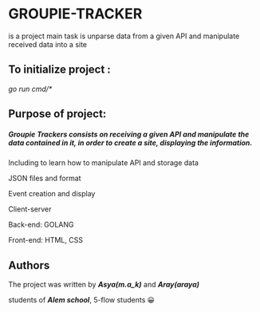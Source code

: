 # GROUPIE-TRACKER 


is a project  main task is unparse data from a given API and manipulate received data into a site


## To initialize project :
_go run cmd/*_


## Purpose of project:

##### Groupie Trackers consists on receiving a given API and manipulate the data contained in it, in order to create a site, displaying the information.

Including to learn how to manipulate API and storage data

JSON  files and format

Event creation and display

Client-server

Back-end: GOLANG

Front-end: HTML, CSS

## Authors
The project was written by **_Asya(m.a_k)_** and **_Aray(araya)_**

students of **_Alem school_**, 5-flow students :grinning:
